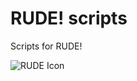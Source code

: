 # RUDE! scripts
Scripts for RUDE!

![RUDE Icon](https://images-wixmp-ed30a86b8c4ca887773594c2.wixmp.com/f/5e755fbd-190a-4c25-a22a-1f1637eced0a/dir4zc4-f3da61f4-35ba-4b8c-a3ff-7bd441bd51f4.png/v1/fill/w_500,h_500,q_70,strp/forsake_yourself_by_kittmaus_dir4zc4-pre.jpg?token=eyJ0eXAiOiJKV1QiLCJhbGciOiJIUzI1NiJ9.eyJzdWIiOiJ1cm46YXBwOjdlMGQxODg5ODIyNjQzNzNhNWYwZDQxNWVhMGQyNmUwIiwiaXNzIjoidXJuOmFwcDo3ZTBkMTg4OTgyMjY0MzczYTVmMGQ0MTVlYTBkMjZlMCIsIm9iaiI6W1t7ImhlaWdodCI6Ijw9MTI4MCIsInBhdGgiOiJcL2ZcLzVlNzU1ZmJkLTE5MGEtNGMyNS1hMjJhLTFmMTYzN2VjZWQwYVwvZGlyNHpjNC1mM2RhNjFmNC0zNWJhLTRiOGMtYTNmZi03YmQ0NDFiZDUxZjQucG5nIiwid2lkdGgiOiI8PTEyODAifV1dLCJhdWQiOlsidXJuOnNlcnZpY2U6aW1hZ2Uub3BlcmF0aW9ucyJdfQ.6yhPMxTmDHdtnnYoUcQp2lKhIz8FRCfxJ9Uj4w8Ib3w)
